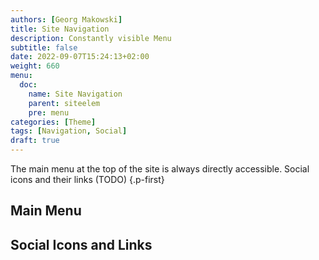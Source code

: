```yaml
---
authors: [Georg Makowski]
title: Site Navigation
description: Constantly visible Menu
subtitle: false
date: 2022-09-07T15:24:13+02:00 
weight: 660
menu:
  doc:
    name: Site Navigation
    parent: siteelem
    pre: menu
categories: [Theme]
tags: [Navigation, Social]
draft: true
---
```


The main menu at the top of the site is always directly accessible. Social icons and their links (TODO)
{.p-first} <!--more-->

## Main Menu

## Social Icons and Links
